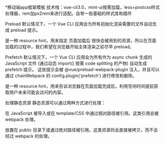 *移动端app框架模板
技术栈：vue-cli3.0，mint-ui按需加载，less+postcss样式处理器，rem加px2rem来进行适配。自带一些基础的样式库和插件




Preload    默认情况下，一个 Vue CLI 应用会为所有初始化渲染需要的文件自动生成 preload 提示。
<link rel="preload"> 是一种 resource hint，用来指定 页面加载后 很快会被用到的资源，所以在页面加载的过程中，我们希望在浏览器开始主体渲染之前尽早 preload。  

Prefetch     默认情况下，一个 Vue CLI 应用会为所有作为 async chunk 生成的 JavaScript 文件 (通过动态 import() 按需 code splitting 的产物) 自动生成 prefetch 提示。
				这些提示会被 @vue/preload-webpack-plugin 注入，并且可以通过 chainWebpack 的 config.plugin('prefetch') 进行修改和删除。
<link rel="prefetch"> 是一种 resource hint，用来告诉浏览器在页面加载完成后，利用空闲时间提前获取用户未来可能会访问的内容。

处理静态资源     静态资源可以通过两种方式进行处理：

在 JavaScript 被导入或在 template/CSS 中通过相对路径被引用。这类引用会被 webpack 处理。

放置在 public 目录下或通过绝对路径被引用。这类资源将会直接被拷贝，而不会经过 webpack 的处理。